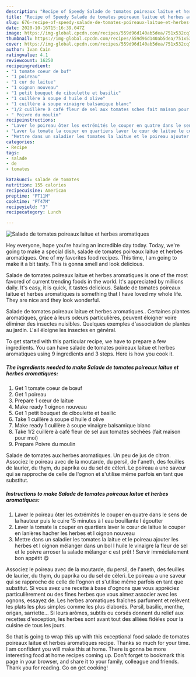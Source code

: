 ```yaml
---
description: "Recipe of Speedy Salade de tomates poireaux laitue et herbes aromatiques"
title: "Recipe of Speedy Salade de tomates poireaux laitue et herbes aromatiques"
slug: 676-recipe-of-speedy-salade-de-tomates-poireaux-laitue-et-herbes-aromatiques
date: 2020-10-16T15:16:39.047Z
image: https://img-global.cpcdn.com/recipes/559d96d140ab5dea/751x532cq70/salade-de-tomates-poireaux-laitue-et-herbes-aromatiques-photo-principale-de-la-recette.jpg
thumbnail: https://img-global.cpcdn.com/recipes/559d96d140ab5dea/751x532cq70/salade-de-tomates-poireaux-laitue-et-herbes-aromatiques-photo-principale-de-la-recette.jpg
cover: https://img-global.cpcdn.com/recipes/559d96d140ab5dea/751x532cq70/salade-de-tomates-poireaux-laitue-et-herbes-aromatiques-photo-principale-de-la-recette.jpg
author: Ivan Cain
ratingvalue: 4.1
reviewcount: 16250
recipeingredient:
- "1 tomate coeur de buf"
- "1 poireau"
- "1 cur de laitue"
- "1 oignon nouveau"
- "1 petit bouquet de ciboulette et basilic"
- "1 cuillère à soupe d huile d olive"
- "1 cuillère à soupe vinaigre balsamique blanc"
- "1/2 cuillère à café fleur de sel aux tomates sches fait maison pour moi"
- " Poivre du moulin"
recipeinstructions:
- "Laver le poireau ôter les extrémités le couper en quatre dans le sens de la hauteur puis le cuire 15 minutes à l eau bouillante l égoutter"
- "Laver la tomate la couper en quartiers laver le cœur de laitue le couper en lanières hacher les herbes et l oignon nouveau"
- "Mettre dans un saladier les tomates la laitue et le poireau ajouter les herbes et l oignon mélanger dans un bol l huile le vinaigre la fleur de sel et le poivre arroser la salade mélanger c est prêt ! Servir immédiatement bon appétit 😋"
categories:
- Recipe
tags:
- salade
- de
- tomates

katakunci: salade de tomates 
nutrition: 155 calories
recipecuisine: American
preptime: "PT11M"
cooktime: "PT47M"
recipeyield: "3"
recipecategory: Lunch

---
```



![Salade de tomates poireaux laitue et herbes aromatiques](https://img-global.cpcdn.com/recipes/559d96d140ab5dea/751x532cq70/salade-de-tomates-poireaux-laitue-et-herbes-aromatiques-photo-principale-de-la-recette.jpg)

Hey everyone, hope you're having an incredible day today. Today, we're going to make a special dish, salade de tomates poireaux laitue et herbes aromatiques. One of my favorites food recipes. This time, I am going to make it a bit tasty. This is gonna smell and look delicious.

Salade de tomates poireaux laitue et herbes aromatiques is one of the most favored of current trending foods in the world. It's appreciated by millions daily. It's easy, it is quick, it tastes delicious. Salade de tomates poireaux laitue et herbes aromatiques is something that I have loved my whole life. They are nice and they look wonderful.

Salade de tomates poireaux laitue et herbes aromatiques.. Certaines plantes aromatiques, grâce à leurs odeurs particulières, peuvent éloigner voire éliminer des insectes nuisibles. Quelques exemples d&#39;association de plantes au jardin. L&#39;ail éloigne les insectes en général.


To get started with this particular recipe, we have to prepare a few ingredients. You can have salade de tomates poireaux laitue et herbes aromatiques using 9 ingredients and 3 steps. Here is how you cook it.

<!--inarticleads1-->

##### The ingredients needed to make Salade de tomates poireaux laitue et herbes aromatiques:

1. Get 1 tomate coeur de bœuf
1. Get 1 poireau
1. Prepare 1 cœur de laitue
1. Make ready 1 oignon nouveau
1. Get 1 petit bouquet de ciboulette et basilic
1. Take 1 cuillère à soupe d huile d olive
1. Make ready 1 cuillère à soupe vinaigre balsamique blanc
1. Take 1/2 cuillère à café fleur de sel aux tomates séchées (fait maison pour moi)
1. Prepare  Poivre du moulin


Salade de tomates aux herbes aromatiques. Un peu de jus de citron. Associez le poireau avec de la moutarde, du persil, de l&#39;aneth, des feuilles de laurier, du thym, du paprika ou du sel de cèleri. Le poireau a une saveur qui se rapproche de celle de l&#39;ognon et s&#39;utilise même parfois en tant que substitut. 

<!--inarticleads2-->

##### Instructions to make Salade de tomates poireaux laitue et herbes aromatiques:

1. Laver le poireau ôter les extrémités le couper en quatre dans le sens de la hauteur puis le cuire 15 minutes à l eau bouillante l égoutter
1. Laver la tomate la couper en quartiers laver le cœur de laitue le couper en lanières hacher les herbes et l oignon nouveau
1. Mettre dans un saladier les tomates la laitue et le poireau ajouter les herbes et l oignon mélanger dans un bol l huile le vinaigre la fleur de sel et le poivre arroser la salade mélanger c est prêt ! Servir immédiatement bon appétit 😋


Associez le poireau avec de la moutarde, du persil, de l&#39;aneth, des feuilles de laurier, du thym, du paprika ou du sel de cèleri. Le poireau a une saveur qui se rapproche de celle de l&#39;ognon et s&#39;utilise même parfois en tant que substitut. Si vous avez une recette à base d&#39;ognons que vous appréciez particulièrement ou des fines herbes que vous aimez associer avec les ognons, essayez de. Les herbes aromatiques fraîches parfument et relèvent les plats les plus simples comme les plus élaborés. Persil, basilic, menthe, origan, sarriette… Si leurs arômes, subtils ou corsés donnent du relief aux recettes d&#39;exception, les herbes sont avant tout des alliées fidèles pour la cuisine de tous les jours. 

So that is going to wrap this up with this exceptional food salade de tomates poireaux laitue et herbes aromatiques recipe. Thanks so much for your time. I am confident you will make this at home. There is gonna be more interesting food at home recipes coming up. Don't forget to bookmark this page in your browser, and share it to your family, colleague and friends. Thank you for reading. Go on get cooking!
